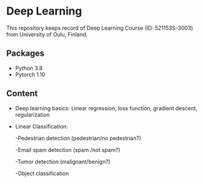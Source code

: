 # Deep Learning

This repository keeps record of Deep Learning Course (ID: 521153S-3003) from University of Oulu, Finland.

## Packages

- Python 3.8
- Pytorch 1.10

## Content

- Deep learning basics: Linear regression, loss function, gradient descent, regularization

- Linear Classification: 

  -Pedestrian detection (pedestrian/no pedestrian?)
    
  -Email spam detection (spam /not spam?)
    
  -Tumor detection (malignant/benign?)
    
  -Object classification
